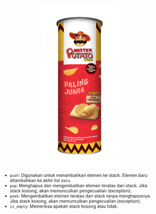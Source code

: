 <p align="center">
    <img src="https://github.com/nsrvel/stack-implementation/blob/main/image.png" style="width: 50%;">
</p>

-   `push`: Digunakan untuk menambahkan elemen ke stack. Elemen baru ditambahkan ke akhir list `data`.
-   `pop`: Menghapus dan mengembalikan elemen teratas dari stack. Jika stack kosong, akan memunculkan pengecualian (exception).
-   `peek`: Mengembalikan elemen teratas dari stack tanpa menghapusnya. Jika stack kosong, akan memunculkan pengecualian (exception).
-   `is_empty`: Memeriksa apakah stack kosong atau tidak.
